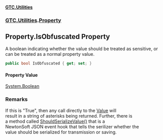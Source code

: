#### [GTC.Utilities](GTC.Utilities.md 'GTC.Utilities')
### [GTC.Utilities](GTC.Utilities.md#GTC.Utilities 'GTC.Utilities').[Property](GTC.Utilities.md#GTC.Utilities.Property 'GTC.Utilities.Property')

## Property.IsObfuscated Property

A boolean indicating whether the value should be treated as sensitive, or  
can be treated as a normal property value.

```csharp
public bool IsObfuscated { get; set; }
```

#### Property Value
[System.Boolean](https://docs.microsoft.com/en-us/dotnet/api/System.Boolean 'System.Boolean')

### Remarks
If this is "True", then any call directly to the [Value](Property.Value.md 'GTC.Utilities.Property.Value') will  
result in a string of asterisks being returned. Further, there is  
a method called [ShouldSerializeValue()](Property.ShouldSerializeValue().md 'GTC.Utilities.Property.ShouldSerializeValue()') that is a  
NewtonSoft JSON event hook that tells the serilizer whether the  
value should be serialized for transmission or saving.